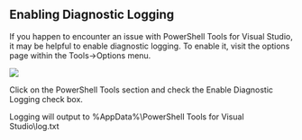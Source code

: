 ## Enabling Diagnostic Logging

If you happen to encounter an issue with PowerShell Tools for Visual Studio, it may be helpful to enable diagnostic logging. To enable it, visit the options page within the Tools-&gt;Options menu.

![](https://i1.wp.com/poshtools.com/wp-content/uploads/2017/04/diagnostics.png?resize=405%2C236&ssl=1)

Click on the PowerShell Tools section and check the Enable Diagnostic Logging check box.

Logging will output to %AppData%\PowerShell Tools for Visual Studio\log.txt

